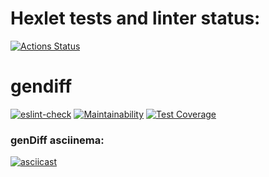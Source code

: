 # Hexlet tests and linter status:

[![Actions Status](https://github.com/Le9i0n2/frontend-project-lvl2/workflows/hexlet-check/badge.svg)](https://github.com/Le9i0n2/frontend-project-lvl2/actions)

# gendiff

[![eslint-check](https://github.com/Le9i0n2/frontend-project-lvl2/actions/workflows/eslint-check.yml/badge.svg?branch=main&event=push)](https://github.com/Le9i0n2/frontend-project-lvl2/actions/workflows/eslint-check.yml)
[![Maintainability](https://api.codeclimate.com/v1/badges/2b05d893ad20b17b9fc6/maintainability)](https://codeclimate.com/github/Le9i0n2/frontend-project-lvl2/maintainability)
[![Test Coverage](https://api.codeclimate.com/v1/badges/2b05d893ad20b17b9fc6/test_coverage)](https://codeclimate.com/github/Le9i0n2/frontend-project-lvl2/test_coverage)

### genDiff asciinema:

[![asciicast](https://asciinema.org/a/x80Jj6D7XU8cZKyFN79iCGjfI.svg)](https://asciinema.org/a/x80Jj6D7XU8cZKyFN79iCGjfI)
